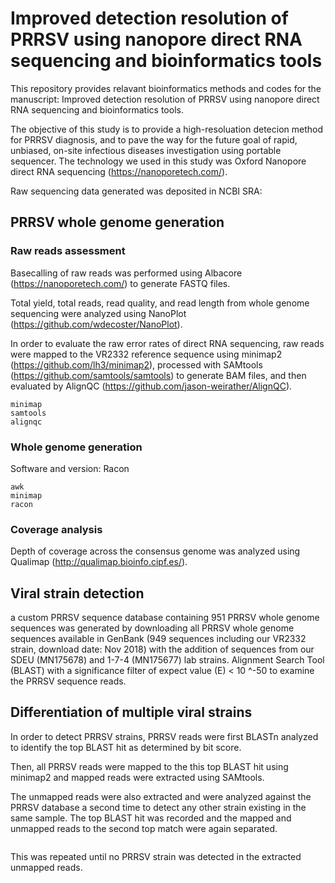 # Improved detection resolution of PRRSV using nanopore direct RNA sequencing and bioinformatics tools

This repository provides relavant bioinformatics methods and codes for the manuscript: Improved detection resolution of PRRSV using nanopore direct RNA sequencing and bioinformatics tools. 

The objective of this study is to provide a high-resoluation detecion method for PRRSV diagnosis, and to pave the way for the future goal of  rapid, unbiased, on-site infectious diseases investigation using portable sequencer. The technology we used in this study was Oxford Nanopore direct RNA sequencing (https://nanoporetech.com/).

Raw sequencing data generated was deposited in NCBI SRA:

## PRRSV whole genome generation

### Raw reads assessment 

Basecalling of raw reads was performed using Albacore (https://nanoporetech.com/) to generate FASTQ files. 

Total yield, total reads, read quality, and read length from whole genome sequencing were analyzed using NanoPlot (https://github.com/wdecoster/NanoPlot).

In order to evaluate the raw error rates of direct RNA sequencing, raw reads were mapped to the VR2332 reference sequence using minimap2 (https://github.com/lh3/minimap2), processed with SAMtools (https://github.com/samtools/samtools) to generate BAM files, and then evaluated by AlignQC (https://github.com/jason-weirather/AlignQC).

```
minimap
samtools
alignqc
```

### Whole genome generation
Software and version: Racon

```
awk
minimap
racon

```

### Coverage analysis
Depth of coverage across the consensus genome was analyzed using Qualimap (http://qualimap.bioinfo.cipf.es/).

## Viral strain detection 
a custom PRRSV sequence database containing 951 PRRSV whole genome sequences was generated by downloading all PRRSV whole genome sequences available in GenBank (949 sequences including our VR2332 strain, download date: Nov 2018) with the addition of sequences from our SDEU (MN175678) and 1-7-4 (MN175677) lab strains. 
Alignment Search Tool (BLAST) with a significance filter of expect value (E) < 10 ^-50 to examine the PRRSV sequence reads. 

## Differentiation of multiple viral strains
In order to detect PRRSV strains, PRRSV reads were first BLASTn analyzed to identify the top BLAST hit as determined by bit score. 

Then, all PRRSV reads were mapped to the this top BLAST hit using minimap2 and mapped reads were extracted using SAMtools. 

The unmapped reads were also extracted and were analyzed against the PRRSV database a second time to detect any other strain existing in the same sample. The top BLAST hit was recorded and the mapped and unmapped reads to the second top match were again separated. 

```

```
This was repeated until no PRRSV strain was detected in the extracted unmapped reads. 

